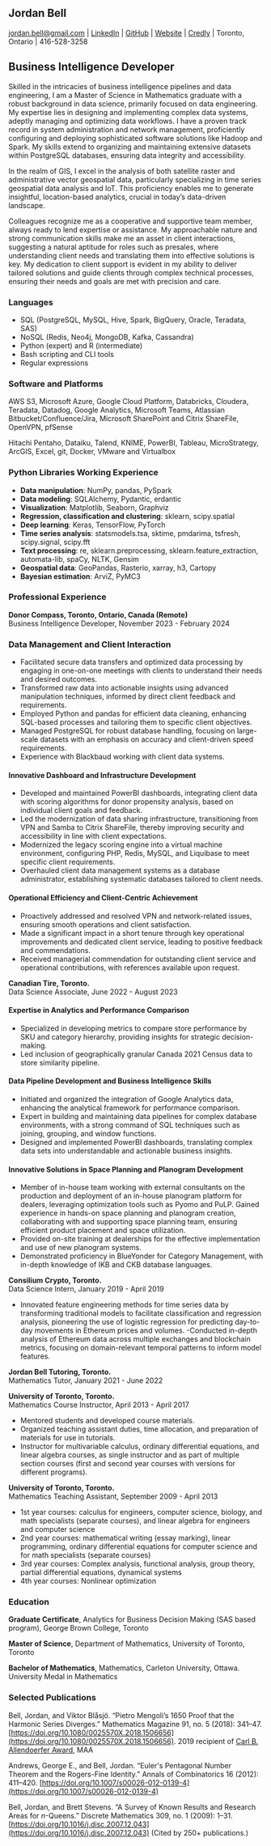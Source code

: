 ## Jordan Bell

[jordan.bell@gmail.com](mailto:jordan.bell@gmail.com) | [LinkedIn](https://linkedin.com/in/jordanbell2357) | [GitHub](https://github.com/jordanbell2357) | [Website](http://jordanbell.info) | [Credly](https://www.credly.com/users/jordanbell2357/badges) | Toronto, Ontario | 416-528-3258

## Business Intelligence Developer

Skilled in the intricacies of business intelligence pipelines and data engineering, I am a Master of Science in Mathematics graduate with a robust background in data science, primarily focused on data engineering. My expertise lies in designing and implementing complex data systems, adeptly managing and optimizing data workflows. I have a proven track record in system administration and network management, proficiently configuring and deploying sophisticated software solutions like Hadoop and Spark. My skills extend to organizing and maintaining extensive datasets within PostgreSQL databases, ensuring data integrity and accessibility.

In the realm of GIS, I excel in the analysis of both satellite raster and administrative vector geospatial data, particularly specializing in time series geospatial data analysis and IoT. This proficiency enables me to generate insightful, location-based analytics, crucial in today’s data-driven landscape.

Colleagues recognize me as a cooperative and supportive team member, always ready to lend expertise or assistance. My approachable nature and strong communication skills make me an asset in client interactions, suggesting a natural aptitude for roles such as presales, where understanding client needs and translating them into effective solutions is key. My dedication to client support is evident in my ability to deliver tailored solutions and guide clients through complex technical processes, ensuring their needs and goals are met with precision and care.

### Languages

- SQL (PostgreSQL, MySQL, Hive, Spark, BigQuery, Oracle, Teradata, SAS)
- NoSQL (Redis, Neo4j, MongoDB, Kafka, Cassandra)
- Python (expert) and R (intermediate)
- Bash scripting and CLI tools
- Regular expressions

### Software and Platforms

AWS S3, Microsoft Azure, Google Cloud Platform, Databricks, Cloudera, Teradata, Datadog, Google Analytics, Microsoft Teams, Atlassian Bitbucket/Confluence/Jira, Microsoft SharePoint and Citrix ShareFile, OpenVPN, pfSense

Hitachi Pentaho, Dataiku, Talend, KNIME, PowerBI, Tableau, MicroStrategy, ArcGIS, Excel, git, Docker, VMware and Virtualbox

### Python Libraries Working Experience

- **Data manipulation**: NumPy, pandas, PySpark
- **Data modeling**: SQLAlchemy, Pydantic, erdantic
- **Visualization**: Matplotlib, Seaborn, Graphviz
- **Regression, classification and clustering**: sklearn, scipy.spatial
- **Deep learning**: Keras, TensorFlow, PyTorch
- **Time series analysis**: statsmodels.tsa, sktime, pmdarima, tsfresh, scipy.signal, scipy.fft
- **Text processing**: re, sklearn.preprocessing, sklearn.feature_extraction, automata-lib, spaCy, NLTK, Gensim
- **Geospatial data**: GeoPandas, Rasterio, xarray, h3, Cartopy
- **Bayesian estimation**: ArviZ, PyMC3

### Professional Experience

**Donor Compass, Toronto, Ontario, Canada (Remote)**  
Business Intelligence Developer, November 2023 - February 2024

### Data Management and Client Interaction
- Facilitated secure data transfers and optimized data processing by engaging in one-on-one meetings with clients to understand their needs and desired outcomes.
- Transformed raw data into actionable insights using advanced manipulation techniques, informed by direct client feedback and requirements.
- Employed Python and pandas for efficient data cleaning, enhancing SQL-based processes and tailoring them to specific client objectives.
- Managed PostgreSQL for robust database handling, focusing on large-scale datasets with an emphasis on accuracy and client-driven speed requirements.
- Experience with Blackbaud working with client data systems.

#### Innovative Dashboard and Infrastructure Development
- Developed and maintained PowerBI dashboards, integrating client data with scoring algorithms for donor propensity analysis, based on individual client goals and feedback.
- Led the modernization of data sharing infrastructure, transitioning from VPN and Samba to Citrix ShareFile, thereby improving security and accessibility in line with client expectations.
- Modernized the legacy scoring engine into a virtual machine environment, configuring PHP, Redis, MySQL, and Liquibase to meet specific client requirements.
- Overhauled client data management systems as a database administrator, establishing systematic databases tailored to client needs.

#### Operational Efficiency and Client-Centric Achievement
- Proactively addressed and resolved VPN and network-related issues, ensuring smooth operations and client satisfaction.
- Made a significant impact in a short tenure through key operational improvements and dedicated client service, leading to positive feedback and commendations.
- Received managerial commendation for outstanding client service and operational contributions, with references available upon request.


**Canadian Tire, Toronto.**  
Data Science Associate, June 2022 - August 2023

#### Expertise in Analytics and Performance Comparison
- Specialized in developing metrics to compare store performance by SKU and category hierarchy, providing insights for strategic decision-making.
- Led inclusion of geographically granular Canada 2021 Census data to store similarity pipeline.

#### Data Pipeline Development and Business Intelligence Skills
- Initiated and organized the integration of Google Analytics data, enhancing the analytical framework for performance comparison.
- Expert in building and maintaining data pipelines for complex database environments, with a strong command of SQL techniques such as joining, grouping, and window functions.
- Designed and implemented PowerBI dashboards, translating complex data sets into understandable and actionable business insights.

#### Innovative Solutions in Space Planning and Planogram Development
- Member of in-house team working with external consultants on the production and deployment of an in-house planogram platform for dealers, leveraging optimization tools such as Pyomo and PuLP.
Gained experience in hands-on space planning and planogram creation, collaborating with and supporting space planning team, ensuring efficient product placement and space utilization.
- Provided on-site training at dealerships for the effective implementation and use of new planogram systems.
- Demonstrated proficiency in BlueYonder for Category Management, with in-depth knowledge of IKB and CKB database languages.

**Consilium Crypto, Toronto.**  
Data Science Intern, January 2019 - April 2019

- Innovated feature engineering methods for time series data by transforming traditional models to facilitate classification and regression analysis, pioneering the use of logistic regression for predicting day-to-day movements in Ethereum prices and volumes.
-Conducted in-depth analysis of Ethereum data across multiple exchanges and blockchain metrics, focusing on domain-relevant temporal patterns to inform model features.

**Jordan Bell Tutoring, Toronto.**  
Mathematics Tutor, January 2021 - June 2022

**University of Toronto, Toronto.**  
Mathematics Course Instructor, April 2013 - April 2017

- Mentored students and developed course materials.
- Organized teaching assistant duties, time allocation, and preparation of materials for use in tutorials.
- Instructor for multivariable calculus, ordinary differential equations, and linear algebra courses, as single instructor and as part of multiple section courses (first and second year courses with versions for different programs).

**University of Toronto, Toronto.**  
Mathematics Teaching Assistant, September 2009 - April 2013

- 1st year courses: calculus for engineers, computer science, biology, and math specialists (separate courses), and linear algebra for engineers and computer science
- 2nd year courses: mathematical writing (essay marking), linear programming, ordinary differential equations for computer science and for math specialists (separate courses)
- 3rd year courses: Complex analysis, functional analysis, group theory, partial differential equations, dynamical systems
- 4th year courses: Nonlinear optimization

### Education

**Graduate Certificate**, Analytics for Business Decision Making (SAS based program), George Brown College, Toronto

**Master of Science**, Department of Mathematics, University of Toronto, Toronto

**Bachelor of Mathematics**, Mathematics, Carleton University, Ottawa. University Medal in Mathematics

### Selected Publications

Bell, Jordan, and Viktor Blåsjö. “Pietro Mengoli’s 1650 Proof that the Harmonic Series Diverges.” Mathematics Magazine 91, no. 5 (2018): 341–47. [https://doi.org/10.1080/0025570X.2018.1506656](https://doi.org/10.1080/0025570X.2018.1506656). 2019 recipient of [Carl B. Allendoerfer Award](https://www.maa.org/programs-and-communities/member-communities/maa-awards/writing-awards/carl-b-allendoerfer-awards), MAA

Andrews, George E., and Bell, Jordan. “Euler's Pentagonal Number Theorem and the Rogers-Fine Identity.” Annals of Combinatorics 16 (2012): 411–420. [https://doi.org/10.1007/s00026-012-0139-4](https://doi.org/10.1007/s00026-012-0139-4)

Bell, Jordan, and Brett Stevens. “A Survey of Known Results and Research Areas for *n*-Queens.” Discrete Mathematics 309, no. 1 (2009): 1–31. [https://doi.org/10.1016/j.disc.2007.12.043](https://doi.org/10.1016/j.disc.2007.12.043) (Cited by 250+ publications.)